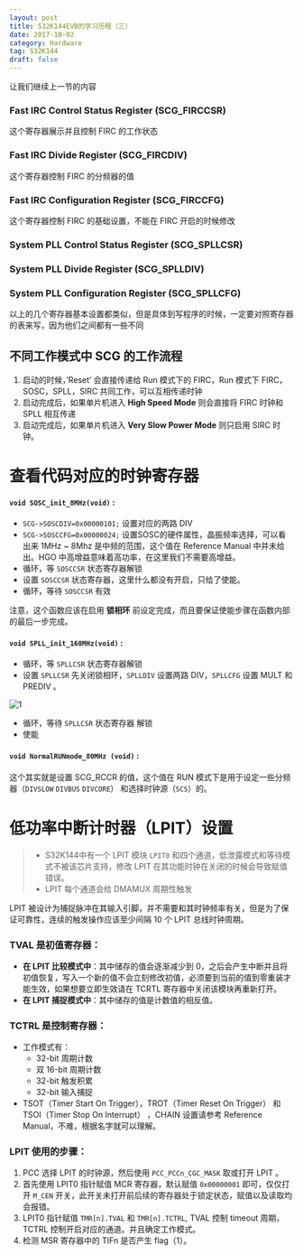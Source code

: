 ```yaml
---
layout: post
title: S32K144EVB的学习历程（三）
date: 2017-10-02
category: Hardware
tag: S32K144
draft: false
---
```


让我们继续上一节的内容

<!--more-->

### Fast IRC Control Status Register (SCG_FIRCCSR)
这个寄存器展示并且控制 FIRC 的工作状态

### Fast IRC Divide Register (SCG_FIRCDIV)
这个寄存器控制 FIRC 的分频器的值

### Fast IRC Configuration Register (SCG_FIRCCFG)
这个寄存器控制 FIRC 的基础设置，不能在 FIRC 开启的时候修改

### System PLL Control Status Register (SCG_SPLLCSR)

### System PLL Divide Register (SCG_SPLLDIV)

### System PLL Configuration Register (SCG_SPLLCFG)
以上的几个寄存器基本设置都类似，但是具体到写程序的时候，一定要对照寄存器的表来写，因为他们之间都有一些不同

## 不同工作模式中 SCG 的工作流程
1. 启动的时候，’Reset’ 会直接传递给 Run 模式下的 FIRC，Run 模式下 FIRC，SOSC，SPLL，SIRC 共同工作，可以互相传递时钟
2. 启动完成后，如果单片机进入 **High Speed Mode** 则会直接将 FIRC 时钟和 SPLL 相互传递
3. 启动完成后，如果单片机进入 **Very Slow Power Mode** 则只启用 SIRC 时钟。

# 查看代码对应的时钟寄存器
#### `void SOSC_init_8MHz(void)` :
* `SCG->SOSCDIV=0x00000101;` 设置对应的两路 DIV
* `SCG->SOSCCFG=0x00000024;` 设置SOSC的硬件属性，晶振频率选择，可以看出来 1MHz ~ 8Mhz 是中频的范围，这个值在 Reference Manual 中并未给出。HGO 中高增益意味着高功率，在这里我们不需要高增益。
* 循环，等 `SOSCCSR` 状态寄存器解锁
* 设置 `SOSCCSR`  状态寄存器，这里什么都没有开启，只给了使能。
* 循环，等待 `SOSCCSR` 有效

注意，这个函数应该在启用 **锁相环** 前设定完成，而且要保证使能步骤在函数内部的最后一步完成。

#### `void SPLL_init_160MHz(void)` :
* 循环，等 `SPLLCSR` 状态寄存器解锁
* 设置 `SPLLCSR` 先关闭锁相环，`SPLLDIV` 设置两路 DIV，`SPLLCFG` 设置 MULT 和 PREDIV 。 

![1][1]

* 循环，等待 `SPLLCSR` 状态寄存器 解锁
* 使能

#### `void NormalRUNmode_80MHz (void)` :
这个其实就是设置 SCG_RCCR 的值，这个值在 RUN 模式下是用于设定一些分频器（`DIVSLOW` `DIVBUS` `DIVCORE`） 和选择时钟源（`SCS`）的。

# 低功率中断计时器（LPIT）设置
>* S32K144中有一个 LPIT 模块 `LPIT0` 和四个通道，低泄露模式和等待模式不被该芯片支持，修改 LPIT 在其功能时钟在关闭的时候会导致赋值错误。
>* LPIT 每个通道会给 DMAMUX 周期性触发

LPIT 被设计为捕捉脉冲在其输入引脚，并不需要和其时钟频率有关，但是为了保证可靠性，连续的触发操作应该至少间隔 10 个 LPIT 总线时钟周期。

### TVAL 是初值寄存器：
* **在 LPIT 比较模式中**：其中储存的值会逐渐减少到 0，之后会产生中断并且将初值恢复，写入一个新的值不会立刻修改初值，必须要到当前的值到零重装才能生效，如果想要立即生效请在 TCRTL 寄存器中关闭该模块再重新打开。
* **在 LPIT 捕捉模式中**：其中储存的值是计数值的相反值。

### TCTRL 是控制寄存器：
* 工作模式有：
    - 32-bit 周期计数
    - 双 16-bit 周期计数
    - 32-bit 触发积累
    - 32-bit 输入捕捉
* TSOT（Timer Start On Trigger），TROT（Timer Reset On Trigger） 和 TSOI（Timer Stop On Interrupt） ，CHAIN 设置请参考 Reference Manual，不难，根据名字就可以理解。



### LPIT 使用的步骤：
1. PCC 选择 LPIT 的时钟源，然后使用 `PCC_PCCn_CGC_MASK` 取或打开 LPIT 。 
2. 首先使用 LPIT0 指针赋值 MCR 寄存器，默认赋值 `0x00000001` 即可，仅仅打开 `M_CEN` 开关，此开关未打开前后续的寄存器处于锁定状态，赋值以及读取均会报错。
3. LPIT0 指针赋值 `TMR[n].TVAL` 和 `TMR[n].TCTRL`, TVAL 控制 timeout 周期，TCTRL 控制开启对应的通道。并且确定工作模式。
4. 检测 MSR 寄存器中的 TIFn 是否产生 flag（1）。

[1]: /img/2017-10-02-S32K144_3/SPLLCalculation.png
